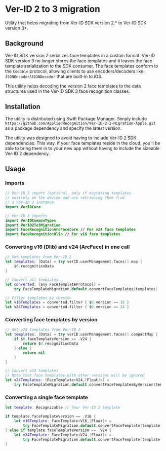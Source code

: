 # Ver-ID 2 to 3 migration

Utility that helps migrating from Ver-ID SDK version 2.* to Ver-ID SDK version 3+.

## Background

Ver-ID SDK version 2 serializes face templates in a custom format. Ver-ID SDK version 3 no longer stores the face templates and it leaves the face template serialization to the SDK consumer. The face templates conform to the `Codable` protocol, allowing clients to use encoders/decoders like `JSONEncoder`/`JSONDecoder` that are built-in to iOS.

This utility helps decoding the version 2 face templates to the data structures used in the Ver-ID SDK 3 face recognition classes.

## Installation

The utility is distributed using Swift Package Manager. Simply include `https://github.com/AppliedRecognition/Ver-ID-2-3-Migration-Apple.git` as a package dependency and specify the latest version.

The utility was designed to avoid having to include Ver-ID 2 SDK dependencies. This way, if your face templates reside in the cloud, you'll be able to bring them in to your new app without having to include the sizeable Ver-ID 2 dependency.

## Usage

### Imports

```swift
// Ver-ID 2 import (optional, only if migrating templates 
// entirely on the device and are retrieving them from
// a Ver-ID 2 instance
import VerIDCore

// Ver-ID 3 imports
import VerIDCommonTypes
import VerID2To3Migration
import FaceRecognitionArcFaceCore // For v24 face templates
import FaceRecognitionDlib // For v16 face templates
```

### Converting v16 (Dlib) and v24 (ArcFace) in one call

```swift
// Get templates from Ver-ID 2
let templates: [Data] = try verID.userManagement.faces().map { 
    $0.recognitionData 
}

// Convert all templates
let converted: [any FaceTemplateProtocol] = 
    try FaceTemplateMigration.default.convertFaceTemplates(templates)

// Filter templates by version
let v16Templates = converted.filter { $0.version == 16 }
let v24Templates = converted.filter { $0.version == 24 }
```

### Converting face templates by version

```swift
// Get v24 templates from Ver-ID 2
let templates: [Data] = try verID.userManagement.faces().compactMap { 
    if $0.faceTemplateVersion == .V24 {
        return $0.recognitionData 
    } else {
        return nil
    }
}

// Convert v24 templates
// Note that face templates with other versions will be ignored
let v24Templates: [FaceTemplate<V24,[Float]>] = 
    try FaceTemplateMigration.default.convertFaceTemplatesByVersion(templates)
```

### Converting a single face template

```swift
let template: Recognizable // Your Ver-ID 2 template

if template.faceTemplateVersion == .V16 {
    let v16Template: FaceTemplate<V16,[Float]> = 
        try FaceTemplateMigration.default.convertFaceTemplate(template.data)
} else if template.faceTemplateVersion == .V24 {
    let v24Template: FaceTemplate<V24,[Float]> =
        try FaceTemplateMigration.default.convertFaceTemplate(template.data)
}
```